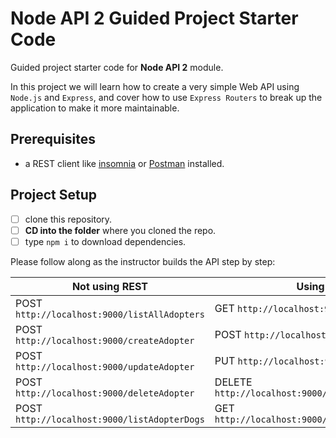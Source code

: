 # Node API 2 Guided Project Starter Code

Guided project starter code for **Node API 2** module.

In this project we will learn how to create a very simple Web API using `Node.js` and `Express`, and cover how to use `Express Routers` to break up the application to make it more maintainable.

## Prerequisites

- a REST client like [insomnia](https://insomnia.rest/download/) or [Postman](https://www.getpostman.com/downloads/) installed.

## Project Setup

- [ ] clone this repository.
- [ ] **CD into the folder** where you cloned the repo.
- [ ] type `npm i` to download dependencies.

Please follow along as the instructor builds the API step by step:

| Not using REST                               | Using REST                                           |
| -------------------------------------------- | ---------------------------------------------------- |
| POST `http://localhost:9000/listAllAdopters` | GET    `http://localhost:9000/api/adopters`          |
| POST `http://localhost:9000/createAdopter`   | POST   `http://localhost:9000/api/adopters`          |
| POST `http://localhost:9000/updateAdopter`   | PUT    `http://localhost:9000/api/adopters/:id`      |
| POST `http://localhost:9000/deleteAdopter`   | DELETE `http://localhost:9000/api/adopters/:id`      |
| POST `http://localhost:9000/listAdopterDogs` | GET    `http://localhost:9000/api/adopters/:id/dogs` |
